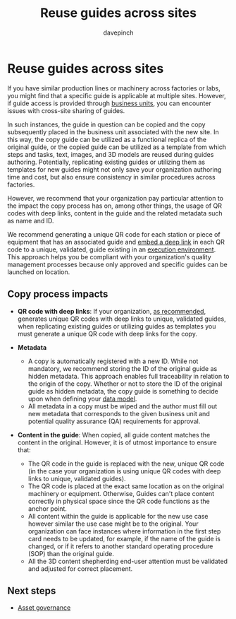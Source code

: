 ﻿---
title: Reuse guides across sites
description: Learn about using guides across multiple sites in a regulated industry and how to avoid issues
ms.date: 03/13/2023
ms.topic: conceptual
author: davepinch
ms.author: davepinch
ms-reviewer: m-hartmann
ms.custom: bap-template
---

# Reuse guides across sites

If you have similar production lines or machinery across factories or labs, you might find that a specific guide is applicable at multiple sites. However, if guide access is provided through [business units](/power-platform/admin/create-edit-business-units), you can encounter issues with cross-site sharing of guides.  
  
In such instances, the guide in question can be copied and the copy subsequently placed in the business unit associated with the new site. In this way, the copy guide can be utilized as a functional replica of the original guide, or the copied guide can be utilized as a template from which steps and tasks, text, images, and 3D models are reused during guides authoring. Potentially, replicating existing guides or utilizing them as templates for new guides might not only save your organization authoring time and cost, but also ensure consistency in similar procedures across factories.

However, we recommend that your organization pay particular attention to the impact the copy process has on, among other things, the usage of QR codes with deep links, content in the guide and the related metadata such as name and ID.

We recommend generating a unique QR code for each station or piece of equipment that has an associated guide and [embed a deep link](../pc-app-anchor-embed-qr-code-link.md) in each QR code to a unique, validated, guide existing in an [execution environment](govern-guides-through-power-platform-environments-and-power-apps.md#example-environment-3-execution-environment). This approach helps you be compliant with your organization's quality management processes because only approved and specific guides can be launched on location.

## Copy process impacts

- **QR code with deep links**: If your organization, [as recommended](anchor-guides-content-through-qr-codes-and-embed-deep-links.md), generates unique QR codes with deep links to unique, validated guides, when replicating existing guides or utilizing guides as templates you must generate a unique QR code with deep links for the copy.

- **Metadata**

  - A copy is automatically registered with a new ID. While not mandatory, we recommend storing the ID of the original guide as hidden metadata. This approach enables full traceability in relation to the origin of the copy. Whether or not to store the ID of the original guide as hidden metadata, the copy guide is something to decide upon when defining your [data model](prerequisites-for-implementation-and-planning-roll-out.md).
  - All metadata in a copy must be wiped and the author must fill out new metadata that corresponds to the given business unit and potential quality assurance (QA) requirements for approval.

- **Content in the guide**: When copied, all guide content matches the content in the original. However, it is of utmost importance to ensure that:

  - The QR code in the guide is replaced with the new, unique QR code (in the case your organization is using unique QR codes with deep links to unique, validated guides).
  - The QR code is placed at the exact same location as on the original machinery or equipment. Otherwise, Guides can't place content correctly in physical space since the QR code functions as the anchor point.
  - All content within the guide is applicable for the new use case however similar the use case might be to the original. Your organization can face instances where information in the first step card needs to be updated, for example, if the name of the guide is changed, or if it refers to another standard operating procedure (SOP) than the original guide.
  - All the 3D content shepherding end-user attention must be validated and adjusted for correct placement.

## Next steps

- [Asset governance](asset-governance.md)

